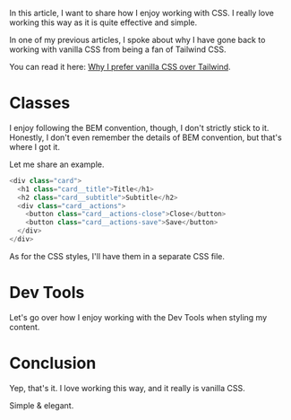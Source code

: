 In this article, I want to share how I enjoy working with CSS. I really love working this way as it is quite effective and simple.

In one of my previous articles, I spoke about why I have gone back to working with vanilla CSS from being a fan of Tailwind CSS.

You can read it here: [Why I prefer vanilla CSS over Tailwind](https://tigerabrodi.blog/why-i-prefer-vanilla-css-over-tailwind).

# Classes

I enjoy following the BEM convention, though, I don't strictly stick to it. Honestly, I don't even remember the details of BEM convention, but that's where I got it.

Let me share an example.

```js
<div class="card">
  <h1 class="card__title">Title</h1>
  <h2 class="card__subtitle">Subtitle</h2>
  <div class="card__actions">
    <button class="card__actions-close">Close</button>
    <button class="card__actions-save">Save</button>
  </div>
</div>
```

As for the CSS styles, I'll have them in a separate CSS file.

# Dev Tools

Let's go over how I enjoy working with the Dev Tools when styling my content.

# Conclusion

Yep, that's it. I love working this way, and it really is vanilla CSS.

Simple & elegant.
